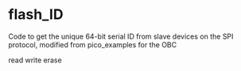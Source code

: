 # flash_ID
Code to get the unique 64-bit serial ID from slave devices on the SPI protocol, modified from pico_examples for the OBC

read
write
erase

